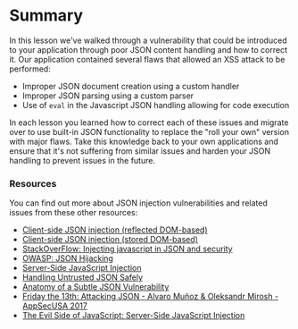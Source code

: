 # Summary

In this lesson we've walked through a vulnerability that could be introduced to your application through poor JSON content handling and how to correct it. Our application contained several flaws that allowed an XSS attack to be performed:

- Improper JSON document creation using a custom handler
- Improper JSON parsing using a custom parser
- Use of `eval` in the Javascript JSON handling allowing for code execution

In each lesson you learned how to correct each of these issues and migrate over to use built-in JSON functionality to replace the "roll your own" version with major flaws. Take this knowledge back to your own applications and ensure that it's not suffering from similar issues and harden your JSON handling to prevent issues in the future.

### Resources

You can find out more about JSON injection vulnerabilities and related issues from these other resources:

- [Client-side JSON injection (reflected DOM-based)](https://portswigger.net/kb/issues/00200371_client-side-json-injection-reflected-dom-based)
- [Client-side JSON injection (stored DOM-based)](https://portswigger.net/kb/issues/00200372_client-side-json-injection-stored-dom-based)
- [StackOverFlow: Injecting javascript in JSON and security](https://stackoverflow.com/questions/6434398/injecting-javascript-in-json-and-security)
- [OWASP: JSON Hijacking](https://www.owasp.org/index.php/AJAX_Security_Cheat_Sheet#Protect_against_JSON_Hijacking_for_Older_Browsers)
- [Server-Side JavaScript Injection](https://media.blackhat.com/bh-us-11/Sullivan/BH_US_11_Sullivan_Server_Side_WP.pdf)
- [Handling Untrusted JSON Safely](https://www.whitehatsec.com/blog/handling-untrusted-json-safely/)
- [Anatomy of a Subtle JSON Vulnerability](https://haacked.com/archive/2008/11/20/anatomy-of-a-subtle-json-vulnerability.aspx/)
- [Friday the 13th: Attacking JSON - Alvaro Muñoz & Oleksandr Mirosh - AppSecUSA 2017](https://www.youtube.com/watch?v=NqHsaVhlxAQ)
- [The Evil Side of JavaScript: Server-Side JavaScript Injection](https://nvisium.com/blog/2015/08/27/the-evil-side-of-javascript-server-side.html)